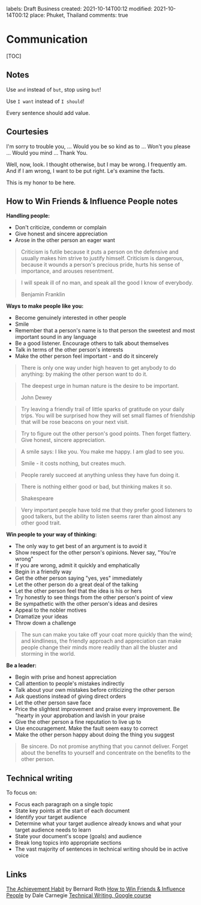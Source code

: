 labels: Draft
        Business
created: 2021-10-14T00:12
modified: 2021-10-14T00:12
place: Phuket, Thailand
comments: true

# Communication

[TOC]

## Notes

Use `and` instead of `but`, stop using `but`!

Use `I want` instead of `I should`!

Every sentence should add value.

## Courtesies

I'm sorry to trouble you, ...
Would you be so kind as to ...
Won't you please ...
Would you mind ...
Thank You.

Well, now, look. I thought otherwise, but I may be wrong. I frequently am. And if I am wrong, I want to be put right. Le's examine the facts.

This is my honor to be here.

## How to Win Friends & Influence People notes

**Handling people:**

- Don't criticize, condemn or complain
- Give honest and sincere appreciation
- Arose in the other person an eager want

> Criticism is futile because it puts a person on the defensive and usually makes him strive to justify himself.
> Criticism is dangerous, because it wounds a person's precious pride, hurts his sense of importance, and arouses resentment.

> I will speak ill of no man, and speak all the good I know of everybody.
>
> Benjamin Franklin

**Ways to make people like you:**

- Become genuinely interested in other people
- Smile
- Remember that a person's name is to that person the sweetest and most important sound in any language
- Be a good listener. Encourage others to talk about themselves
- Talk in terms of the other person's interests
- Make the other person feel important - and do it sincerely

> There is only one way under high heaven to get anybody to do anything:
> by making the other person want to do it.

> The deepest urge in human nature is the desire to be important.
>
> John Dewey

> Try leaving a friendly trail of little sparks of gratitude on your daily trips.
> You will be surprised how they will set small flames of friendship that will be rose beacons on your next visit.

> Try to figure out the other person's good points.
> Then forget flattery. Give honest, sincere appreciation.

> A smile says: I like you. You make me happy. I am glad to see you.
>
> Smile - it costs nothing, but creates much.

> People rarely succeed at anything unless they have fun doing it.

> There is nothing either good or bad, but thinking makes it so.
>
> Shakespeare

> Very important people have told me that they prefer good listeners to good talkers,
> but the ability to listen seems rarer than almost any other good trait.

**Win people to your way of thinking:**

- The only way to get best of an argument is to avoid it
- Show respect for the other person's opinions. Never say, "You're wrong"
- If you are wrong, admit it quickly and emphatically
- Begin in a friendly way
- Get the other person saying "yes, yes" immediately
- Let the other person do a great deal of the talking
- Let the other person feel that the idea is his or hers
- Try honestly to see things from the other person's point of view
- Be sympathetic with the other person's ideas and desires
- Appeal to the nobler motives
- Dramatize your ideas
- Throw down a challenge

> The sun can make you take off your coat more quickly than the wind; and kindliness, the friendly approach and appreciation can make people change their minds more readily than all the bluster and storming in the world.

**Be a leader:**

- Begin with prise and honest appreciation
- Call attention to people's mistakes indirectly
- Talk about your own mistakes before criticizing the other person
- Ask questions instead of giving direct orders
- Let the other person save face
- Price the slightest improvement and praise every improvement. Be "hearty in your approbation and lavish in your praise
- Give the other person a fine reputation to live up to
- Use encouragement. Make the fault seem easy to correct
- Make the other person happy about doing the thing you suggest

> Be sincere. Do not promise anything that you cannot deliver. Forget about the benefits to yourself and concentrate on the benefits to the other person.

## Technical writing

To focus on:

- Focus each paragraph on a single topic
- State key points at the start of each document
- Identify your target audience
- Determine what your target audience already knows and what your target audience needs to learn
- State your document's scope (goals) and audience
- Break long topics into appropriate sections
- The vast majority of sentences in technical writing should be in active voice

## Links

[The Achievement Habit](https://www.amazon.com/Achievement-Habit-Wishing-Start-Command/dp/0062356100) by Bernard Roth
[How to Win Friends & Influence People](https://www.amazon.com/How-Win-Friends-Influence-People/dp/0671027034) by Dale Carnegie
[Technical Writing, Google course](https://developers.google.com/tech-writing)
